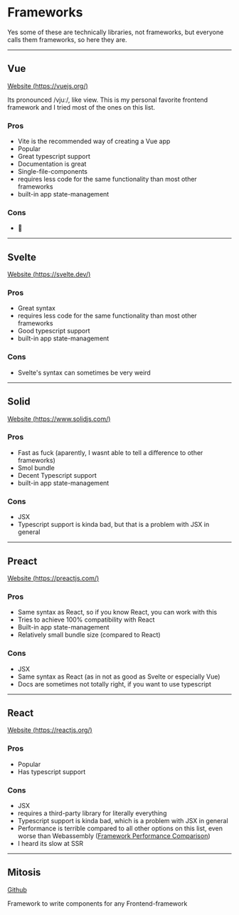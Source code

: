 # Frameworks

Yes some of these are technically libraries, not frameworks, but everyone calls them frameworks, so here they are.

---

## Vue

[Website (https://vuejs.org/)](https://vuejs.org/)

Its pronounced /vjuː/, like view. This is my personal favorite frontend framework and I tried most of the ones on this list.

### Pros

-   Vite is the recommended way of creating a Vue app
-   Popular
-   Great typescript support
-   Documentation is great
-   Single-file-components
-   requires less code for the same functionality than most other frameworks
-   built-in app state-management

### Cons

-   🤷

---

## Svelte

[Website (https://svelte.dev/)](https://svelte.dev/)

### Pros

-   Great syntax
-   requires less code for the same functionality than most other frameworks
-   Good typescript support
-   built-in app state-management

### Cons

-   Svelte's syntax can sometimes be very weird

---

## Solid

[Website (https://www.solidjs.com/)](https://www.solidjs.com/)

### Pros

-   Fast as fuck (aparently, I wasnt able to tell a difference to other frameworks)
-   Smol bundle
-   Decent Typescript support
-   built-in app state-management

### Cons

-   JSX
-   Typescript support is kinda bad, but that is a problem with JSX in general

---

## Preact

[Website (https://preactjs.com/)](https://preactjs.com/)

### Pros

-   Same syntax as React, so if you know React, you can work with this
-   Tries to achieve 100% compatibility with React
-   Built-in app state-management
-   Relatively small bundle size (compared to React)

### Cons

-   JSX
-   Same syntax as React (as in not as good as Svelte or especially Vue)
-   Docs are sometimes not totally right, if you want to use typescript

---

## React

[Website (https://reactjs.org/)](https://reactjs.org/)

### Pros

-   Popular
-   Has typescript support

### Cons

-   JSX
-   requires a third-party library for literally everything
-   Typescript support is kinda bad, which is a problem with JSX in general
-   Performance is terrible compared to all other options on this list, even worse than Webassembly ([Framework Performance Comparison](https://javascript.plainenglish.io/javascript-frameworks-performance-comparison-2020-cd881ac21fce))
-   I heard its slow at SSR

---

## Mitosis

[Github](https://github.com/BuilderIO/mitosis)

Framework to write components for any Frontend-framework
